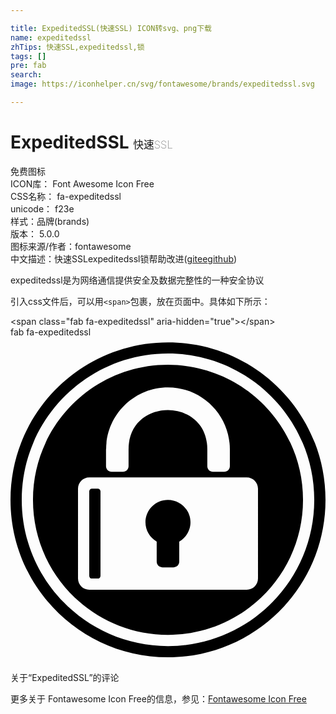 ```yaml
---

title: ExpeditedSSL(快速SSL) ICON转svg、png下载
name: expeditedssl
zhTips: 快速SSL,expeditedssl,锁
tags: []
pre: fab
search: 
image: https://iconhelper.cn/svg/fontawesome/brands/expeditedssl.svg

---
```


# ExpeditedSSL  <small style="font-size: 60%;font-weight: 100">快速SSL</small>


<div class="detail-page">
<p>
<span><span class="badge-success badge">免费图标</span> </span>
<br/>
<span>
ICON库：
<span class="badge-secondary badge">Font Awesome Icon Free</span> 
</span>
<br/>
<span>
CSS名称：
<span class="badge-secondary badge">fa-expeditedssl</span> 
</span>
<br/>
<span>
unicode：
<span class="badge-secondary badge">f23e</span> 
<copy-btn content='f23e' btn-title=""></copy-btn>
<copy-btn :content='String.fromCodePoint(parseInt("f23e", 16))' btn-title="复制U"></copy-btn>
</span><br/><span>样式：<span class="badge-light badge">品牌(brands)</span></span>
<br/>
<span>
版本：
<span class="badge-secondary badge">5.0.0</span> 
</span>
<br/>
<span>图标来源/作者：<span class="badge-light badge">fontawesome</span></span> 
<br/>
<span class="zh-detail">中文描述：<span class="badge-primary badge">快速SSL</span><span class="badge-primary badge">expeditedssl</span><span class="badge-primary badge">锁</span><span class="help-link"><span>帮助改进</span>(<a href="https://gitee.com/liuwave/icon-helper/edit/master/json/fontawesome/brands/expeditedssl.json" target="_blank" rel="noopener noreferrer">gitee</a><a href="https://github.com/liuwave/icon-helper/edit/master/json/fontawesome/brands/expeditedssl.json" target="_blank" rel="noopener noreferrer">github</a></span>)</span><br/>
</p>
</div><div class="description description alert alert-light">expeditedssl是为网络通信提供安全及数据完整性的一种安全协议</div>
<div class="alert alert-dark">
  <i class="fab fa-expeditedssl fa-xs"></i>
  <i class="fab fa-expeditedssl fa-sm"></i>
  <i class="fab fa-expeditedssl fa-lg"></i>
  <i class="fab fa-expeditedssl fa-2x"></i>
  <i class="fab fa-expeditedssl fa-3x"></i>
  <i class="fab fa-expeditedssl fa-5x"></i>
  <i class="fab fa-expeditedssl fa-7x"></i>
</div>
<div>
  <p>引入css文件后，可以用<code>&lt;span&gt;</code>包裹，放在页面中。具体如下所示：    
  </p>
  <div class="alert alert-primary" style="font-size: 14px">
    &lt;span class="fab fa-expeditedssl" aria-hidden="true"&gt;&lt;/span&gt;
    <copy-btn content='<span class="fab fa-expeditedssl" aria-hidden="true"></span>'></copy-btn>
  </div>
  <div class="alert alert-secondary">
    <i class="fab fa-expeditedssl"
    style="font-size: 24px"
    aria-hidden="true"></i> fab fa-expeditedssl
    <copy-btn content="fab fa-expeditedssl" btn-title="复制图标名称"></copy-btn>
  </div>
</div>
<div id="svg" class="svg-wrap">
<svg xmlns="http://www.w3.org/2000/svg" viewBox="0 0 496 512"><path d="M248 43.4C130.6 43.4 35.4 138.6 35.4 256S130.6 468.6 248 468.6 460.6 373.4 460.6 256 365.4 43.4 248 43.4zm-97.4 132.9c0-53.7 43.7-97.4 97.4-97.4s97.4 43.7 97.4 97.4v26.6c0 5-3.9 8.9-8.9 8.9h-17.7c-5 0-8.9-3.9-8.9-8.9v-26.6c0-82.1-124-82.1-124 0v26.6c0 5-3.9 8.9-8.9 8.9h-17.7c-5 0-8.9-3.9-8.9-8.9v-26.6zM389.7 380c0 9.7-8 17.7-17.7 17.7H124c-9.7 0-17.7-8-17.7-17.7V238.3c0-9.7 8-17.7 17.7-17.7h248c9.7 0 17.7 8 17.7 17.7V380zm-248-137.3v132.9c0 2.5-1.9 4.4-4.4 4.4h-8.9c-2.5 0-4.4-1.9-4.4-4.4V242.7c0-2.5 1.9-4.4 4.4-4.4h8.9c2.5 0 4.4 1.9 4.4 4.4zm141.7 48.7c0 13-7.2 24.4-17.7 30.4v31.6c0 5-3.9 8.9-8.9 8.9h-17.7c-5 0-8.9-3.9-8.9-8.9v-31.6c-10.5-6.1-17.7-17.4-17.7-30.4 0-19.7 15.8-35.4 35.4-35.4s35.5 15.8 35.5 35.4zM248 8C111 8 0 119 0 256s111 248 248 248 248-111 248-248S385 8 248 8zm0 478.3C121 486.3 17.7 383 17.7 256S121 25.7 248 25.7 478.3 129 478.3 256 375 486.3 248 486.3z"/></svg>
</div>
<detail full-name='fa-expeditedssl'></detail>

<Vssue title="关于“ExpeditedSSL”的评论" >关于“ExpeditedSSL”的评论</Vssue>
    
<div><p>更多关于  Fontawesome Icon Free的信息，参见：<a target="_blank" href="https://iconhelper.cn/fontawesome.html">Fontawesome Icon Free</a>
</p></div>
